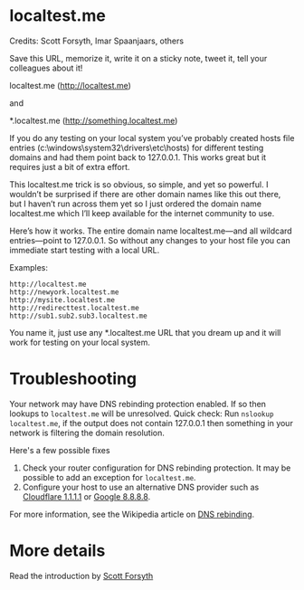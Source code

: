 localtest.me
================

Credits: Scott Forsyth, Imar Spaanjaars, others

Save this URL, memorize it, write it on a sticky note, tweet it, tell your colleagues about it! 

localtest.me (http://localtest.me)

and

*.localtest.me (http://something.localtest.me)

If you do any testing on your local system you’ve probably created hosts file entries (c:\windows\system32\drivers\etc\hosts) for different testing domains and had them point back to 127.0.0.1.  This works great but it requires just a bit of extra effort.

This localtest.me trick is so obvious, so simple, and yet so powerful.  I wouldn’t be surprised if there are other domain names like this out there, but I haven’t run across them yet so I just ordered the domain name localtest.me which I’ll keep available for the internet community to use.

Here’s how it works. The entire domain name localtest.me—and all wildcard entries—point to 127.0.0.1.  So without any changes to your host file you can immediate start testing with a local URL.

Examples:

    http://localtest.me 
    http://newyork.localtest.me 
    http://mysite.localtest.me 
    http://redirecttest.localtest.me 
    http://sub1.sub2.sub3.localtest.me

You name it, just use any *.localtest.me URL that you dream up and it will work for testing on your local system.

Troubleshooting
================
Your network may have DNS rebinding protection enabled. If so then lookups to `localtest.me` will be unresolved. Quick check: Run `nslookup localtest.me`, if the output does not contain 127.0.0.1 then something in your network is filtering the domain resolution.

Here's a few possible fixes

1. Check your router configuration for DNS rebinding protection. It may be possible to add an exception for `localtest.me`.
2. Configure your host to use an alternative DNS provider such as [Cloudflare 1.1.1.1](https://developers.cloudflare.com/1.1.1.1/setup/) or [Google 8.8.8.8](https://developers.google.com/speed/public-dns/docs/using).

For more information, see the Wikipedia article on [DNS rebinding](https://en.wikipedia.org/wiki/DNS_rebinding).

More details
================

Read the introduction by [Scott Forsyth](http://weblogs.asp.net/owscott/archive/2012/05/14/introducing-testing-domain-localtest-me.aspx)
